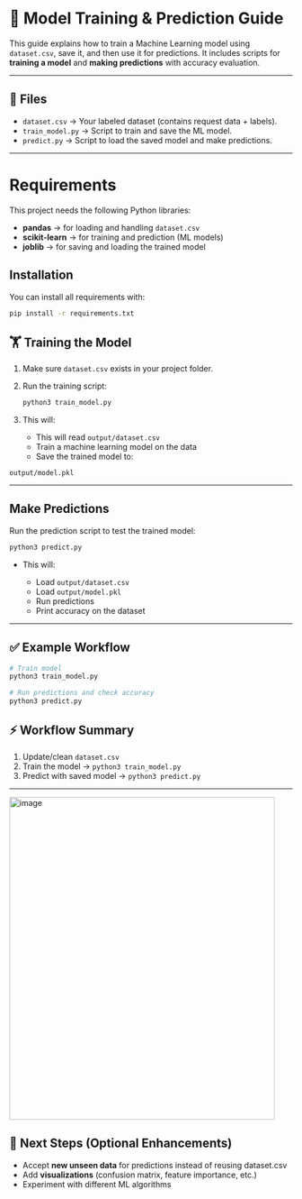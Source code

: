# 🚀 Model Training & Prediction Guide

This guide explains how to train a Machine Learning model using `dataset.csv`, save it, and then use it for predictions.
It includes scripts for **training a model** and **making predictions** with accuracy evaluation.  


---

## 📂 Files

* `dataset.csv` → Your labeled dataset (contains request data + labels).
* `train_model.py` → Script to train and save the ML model.
* `predict.py` → Script to load the saved model and make predictions.

---
# Requirements

This project needs the following Python libraries:

- **pandas** → for loading and handling `dataset.csv`  
- **scikit-learn** → for training and prediction (ML models)  
- **joblib** → for saving and loading the trained model  

## Installation

You can install all requirements with:

```bash
pip install -r requirements.txt
```

## 🏋️ Training the Model

1. Make sure `dataset.csv` exists in your project folder.

2. Run the training script:

   ```bash
   python3 train_model.py
   ```

3. This will:

   * This will read `output/dataset.csv`
   * Train a machine learning model on the data
   * Save the trained model to:

  ```
  output/model.pkl
  ```

---


## Make Predictions

Run the prediction script to test the trained model:

```bash
python3 predict.py
```

* This will:

  * Load `output/dataset.csv`
  * Load `output/model.pkl`
  * Run predictions
  * Print accuracy on the dataset

---

## ✅ Example Workflow

```bash
# Train model
python3 train_model.py

# Run predictions and check accuracy
python3 predict.py
```

## ⚡ Workflow Summary

1. Update/clean `dataset.csv`
2. Train the model → `python3 train_model.py`
3. Predict with saved model → `python3 predict.py `




---
<img width="472" height="573" alt="image" src="https://github.com/user-attachments/assets/51c69275-fec7-468b-a211-e83547486d8c" />


## 🔮 Next Steps (Optional Enhancements)

* Accept **new unseen data** for predictions instead of reusing dataset.csv
* Add **visualizations** (confusion matrix, feature importance, etc.)
* Experiment with different ML algorithms

